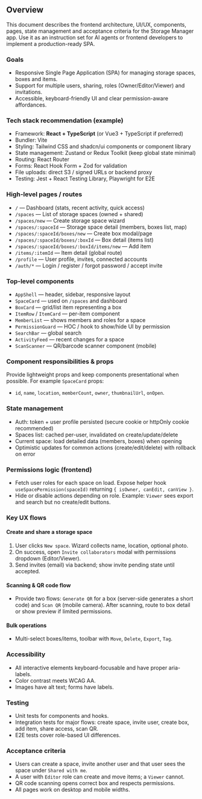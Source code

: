 ## Overview

This document describes the frontend architecture, UI/UX, components, pages, state management and acceptance criteria for the Storage Manager app. Use it as an instruction set for AI agents or frontend developers to implement a production-ready SPA.

### Goals

- Responsive Single Page Application (SPA) for managing storage spaces, boxes and items.
- Support for multiple users, sharing, roles (Owner/Editor/Viewer) and invitations.
- Accessible, keyboard-friendly UI and clear permission-aware affordances.

### Tech stack recommendation (example)

- Framework: **React + TypeScript** (or Vue3 + TypeScript if preferred)
- Bundler: Vite
- Styling: Tailwind CSS and shadcn/ui components or component library
- State management: Zustand or Redux Toolkit (keep global state minimal)
- Routing: React Router
- Forms: React Hook Form + Zod for validation
- File uploads: direct S3 / signed URLs or backend proxy
- Testing: Jest + React Testing Library, Playwright for E2E

### High-level pages / routes

- `/` — Dashboard (stats, recent activity, quick access)
- `/spaces` — List of storage spaces (owned + shared)
- `/spaces/new` — Create storage space wizard
- `/spaces/:spaceId` — Storage space detail (members, boxes list, map)
- `/spaces/:spaceId/boxes/new` — Create box modal/page
- `/spaces/:spaceId/boxes/:boxId` — Box detail (items list)
- `/spaces/:spaceId/boxes/:boxId/items/new` — Add item
- `/items/:itemId` — Item detail (global route)
- `/profile` — User profile, invites, connected accounts
- `/auth/*` — Login / register / forgot password / accept invite

### Top-level components

- `AppShell` — header, sidebar, responsive layout
- `SpaceCard` — used on `/spaces` and dashboard
- `BoxCard` — grid/list item representing a box
- `ItemRow` / `ItemCard` — per-item component
- `MemberList` — shows members and roles for a space
- `PermissionGuard` — HOC / hook to show/hide UI by permission
- `SearchBar` — global search
- `ActivityFeed` — recent changes for a space
- `ScanScanner` — QR/barcode scanner component (mobile)

### Component responsibilities & props

Provide lightweight props and keep components presentational when possible. For example `SpaceCard` props:

- `id`, `name`, `location`, `memberCount`, `owner`, `thumbnailUrl`, `onOpen`.

### State management

- Auth: token + user profile persisted (secure cookie or httpOnly cookie recommended)
- Spaces list: cached per-user, invalidated on create/update/delete
- Current space: load detailed data (members, boxes) when opening
- Optimistic updates for common actions (create/edit/delete) with rollback on error

### Permissions logic (frontend)

- Fetch user roles for each space on load. Expose helper hook `useSpacePermission(spaceId)` returning `{ isOwner, canEdit, canView }`.
- Hide or disable actions depending on role. Example: `Viewer` sees export and search but no create/edit buttons.

### Key UX flows

#### Create and share a storage space

1. User clicks `New space`. Wizard collects name, location, optional photo.
2. On success, open `Invite collaborators` modal with permissions dropdown (Editor/Viewer).
3. Send invites (email) via backend; show invite pending state until accepted.

#### Scanning & QR code flow

- Provide two flows: `Generate QR` for a box (server-side generates a short code) and `Scan QR` (mobile camera). After scanning, route to box detail or show preview if limited permissions.

#### Bulk operations

- Multi-select boxes/items, toolbar with `Move`, `Delete`, `Export`, `Tag`.

### Accessibility

- All interactive elements keyboard-focusable and have proper aria-labels.
- Color contrast meets WCAG AA.
- Images have alt text; forms have labels.

### Testing

- Unit tests for components and hooks.
- Integration tests for major flows: create space, invite user, create box, add item, share access, scan QR.
- E2E tests cover role-based UI differences.

### Acceptance criteria

- Users can create a space, invite another user and that user sees the space under `Shared with me`.
- A user with `Editor` role can create and move items; a `Viewer` cannot.
- QR code scanning opens correct box and respects permissions.
- All pages work on desktop and mobile widths.
